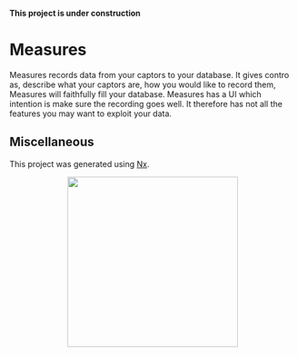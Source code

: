 **This project is under construction**

# Measures

Measures records data from your captors to your database. It gives contro as, describe what your captors are, how you would like to record them, Measures will faithfully fill your database.
Measures has a UI which intention is make sure the recording goes well. It therefore has not all the features you may want to exploit your data.

## Miscellaneous

This project was generated using [Nx](https://nx.dev).

<p style="text-align: center;"><img src="https://raw.githubusercontent.com/nrwl/nx/master/images/nx-logo.png" width="300"></p>

